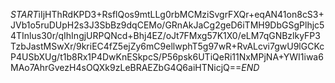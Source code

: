 $START$iIjHThRdKPD3+RsflQos9mtLLg0rbMCMziSvgrFXQr+eqAN41on8cS3+JVb1o5ruDUpH2s3J3SbBz9dqCEMo/GRnAkJaCg2geD6iTMH9DbGSgPlhjc54TInlus30r/qIhIngjURPQNcd+Bhj4EZ/oJt7FMxg57K1X0/eLM7qGNBzlkyFP3TzbJastMSwXr/9kriEC4fZ5ejZy6mC9ellwphT5g97wR+RvALcvi7gwU9lGCKcP4USbXUg/t1b8Rx1P4DwKnESkpcS/P56psk6UTiQeRi11NxMPjNA+YWI1iwa6MAo7AhrGvezH4sOQXk9zLeBRAEZbG4Q6aiHTNicjQ==$END$